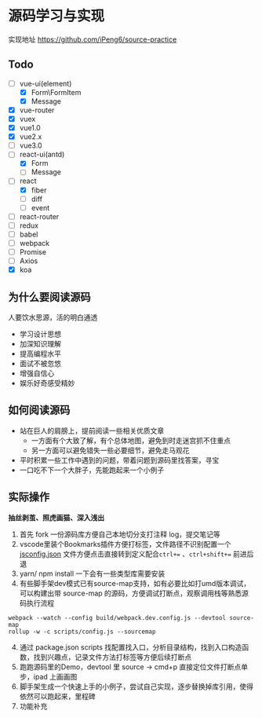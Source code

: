 # 源码学习与实现

实现地址 https://github.com/iPeng6/source-practice

## Todo

- [ ] vue-ui(element)
  - [x] Form\FormItem
  - [x] Message
- [x] vue-router
- [x] vuex
- [x] vue1.0
- [x] vue2.x
- [ ] vue3.0
- [ ] react-ui(antd)
  - [x] Form
  - [ ] Message
- [ ] react
  - [x] fiber
  - [ ] diff
  - [ ] event
- [ ] react-router
- [ ] redux
- [ ] babel
- [ ] webpack
- [ ] Promise
- [ ] Axios
- [x] koa

## 为什么要阅读源码

人要饮水思源，活的明白通透

- 学习设计思想
- 加深知识理解
- 提高编程水平
- 面试不被忽悠
- 增强自信心
- 娱乐好奇感受精妙

## 如何阅读源码

- 站在巨人的肩膀上，提前阅读一些相关优质文章
  - 一方面有个大致了解，有个总体地图，避免到时走迷宫抓不住重点
  - 另一方面可以避免错失一些必要细节，避免走马观花
- 平时积累一些工作中遇到的问题，带着问题到源码里找答案，寻宝
- 一口吃不下一个大胖子，先能跑起来一个小例子

## 实际操作

**抽丝剥茧、照虎画猫、深入浅出**

1. 首先 fork 一份源码库方便自己本地切分支打注释 log，提交笔记等
2. vscode里装个Bookmarks插件方便打标签，文件路径不识别配置一个 [jsconfig.json](/basic/code-style/jsconfig.md) 文件方便点击直接转到定义配合`ctrl+=` 、`ctrl+shift+=` 前进后退
3. yarn/ npm install 一下会有一些类型库需要安装
4. 有些脚手架dev模式已有source-map支持，如有必要比如打umd版本调试，可以构建出带 source-map 的源码，方便调试打断点，观察调用栈等熟悉源码执行流程
  ```
  webpack --watch --config build/webpack.dev.config.js --devtool source-map
  rollup -w -c scripts/config.js --sourcemap
  ```
4. 通过 package.json scripts 找配置找入口，分析目录结构，找到入口构造函数，找到兴趣点，记录文件方法打标签等方便后续打断点
5. 跑跑源码里的Demo，devtool 里 source -> cmd+p 直接定位文件打断点单步，ipad 上画画图
6. 脚手架生成一个快速上手的小例子，尝试自己实现，逐步替换掉库引用，使得依然可以跑起来，里程碑
7. 功能补充
